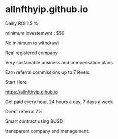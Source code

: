 # allnfthyip.github.io

Dailly ROI 1.5 %

minimum investemwnt : $50

No minimum to withdrawl

Real registered company

Very sustainable business and compensation plans

Earn referral commissions up to 7 levels.

Start Here

https://allnfthyip.gihub.io

Get paid every hour, 24 hours a day, 7 days a week

Direct referral 7%

Smart contract using BUSD

transparent company and management.
